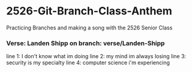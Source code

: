 # 2526-Git-Branch-Class-Anthem
Practicing Branches and making a song with the 2526 Senior Class

### Verse: Landen Shipp on branch: verse/Landen-Shipp

line 1: I don't know what im doing
line 2: my mind im always losing
line 3: security is my specialty
line 4: computer science i'm experiencing

